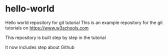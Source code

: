 # hello-world
Hello world repository for git tutorial
This is an example repository for the git tutorials on https://www.w3schools.com

This repository is built step by step in the tutorial

It now includes step about Github
